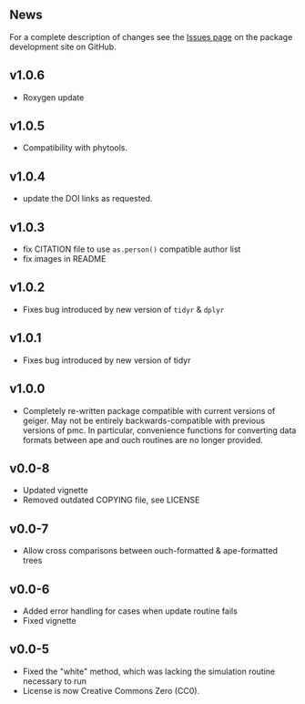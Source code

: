 ## News


For a complete description of changes see the 
[Issues page](https://github.com/cboettig/pmc/issues)
on the package development site on GitHub.  

v1.0.6
------

* Roxygen update


v1.0.5
------

* Compatibility with phytools.


v1.0.4
------

* update the DOI links as requested.

v1.0.3
------

* fix CITATION file to use `as.person()` compatible author list
* fix images in README

v1.0.2
------

* Fixes bug introduced by new version of `tidyr` & `dplyr`


v1.0.1
------

* Fixes bug introduced by new version of tidyr

v1.0.0
------

* Completely re-written package compatible with current versions of
  geiger. May not be entirely backwards-compatible with previous versions
  of pmc. In particular, convenience functions for converting data formats
  between ape and ouch routines are no longer provided.

v0.0-8
------

* Updated vignette
* Removed outdated COPYING file, see LICENSE

v0.0-7
------

* Allow cross comparisons between ouch-formatted & ape-formatted trees

v0.0-6
------

* Added error handling for cases when update routine fails
* Fixed vignette

v0.0-5
------

* Fixed the "white" method, which was lacking the simulation routine necessary to run
* License is now Creative Commons Zero (CC0).  



